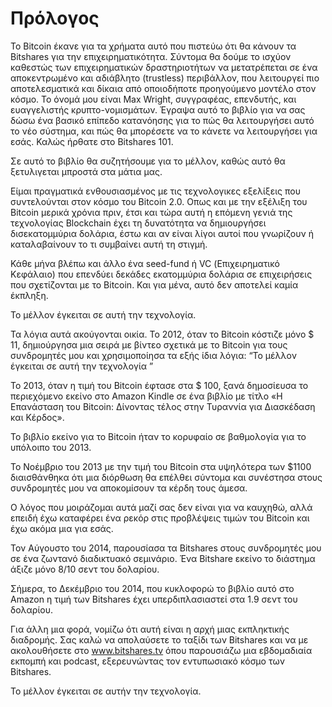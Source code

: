 Πρόλογος
=======

Το Bitcoin έκανε για τα χρήματα αυτό που πιστεύω ότι θα κάνουν τα Bitshares για την επιχειρηματικότητα. Σύντομα θα δούμε το ισχύον καθεστώς των επιχειρηματικών δραστηριοτήτων να μετατρέπεται σε ένα αποκεντρωμένο και αδιάβλητο (trustless) περιβάλλον, που λειτουργεί πιο αποτελεσματικά και δίκαια από οποιοδήποτε προηγούμενο μοντέλο στον κόσμο. Το όνομά μου είναι Max Wright, συγγραφέας, επενδυτής, και ευαγγελιστής κρυπτο-νομισμάτων. Έγραψα αυτό το βιβλίο για να σας δώσω ένα βασικό επίπεδο κατανόησης για το πώς θα λειτουργήσει αυτό το νέο σύστημα, και πώς θα μπορέσετε να το κάνετε να λειτουργήσει για εσάς. Καλώς ήρθατε στο Bitshares 101.

Σε αυτό το βιβλίο θα συζητήσουμε για το μέλλον, καθώς αυτό θα ξετυλιγεται μπροστά στα μάτια μας.

Είμαι πραγματικά ενθουσιασμένος με τις τεχνολογικες εξελίξεις που συντελούνται στον κόσμο του Bitcoin 2.0. Οπως και με την εξέλιξη του Bitcoin μερικά χρόνια πριν, έτσι και τώρα αυτή η επόμενη γενιά της τεχνολογίας Blockchain έχει τη δυνατότητα να δημιουργήσει δισεκατομμύρια δολάρια, έστω και αν είναι λίγοι αυτοί που γνωρίζουν ή καταλαβαίνουν το τι συμβαίνει αυτή τη στιγμή.

Κάθε μήνα βλέπω και άλλο ένα seed-fund ή VC (Επιχειρηματικό Κεφάλαιο) που επενδύει δεκάδες εκατομμύρια δολάρια σε επιχειρήσεις που σχετίζονται με το Bitcoin. Και για μένα, αυτό δεν αποτελεί καμία έκπληξη.

Το μέλλον έγκειται σε αυτή την τεχνολογία.

Τα λόγια αυτά ακούγονται οικία. Το 2012, όταν το Bitcoin κόστιζε μόνο $ 11, δημιούργησα μια σειρά με βίντεο σχετικά με το Bitcoin για τους συνδρομητές μου και χρησιμοποίησα τα εξής ίδια λόγια: “Το μέλλον έγκειται σε αυτή την τεχνολογία ”

Το 2013, όταν η τιμή του Bitcoin έφτασε στα $ 100, ξανά δημοσίευσα το περιεχόμενο εκείνο στο Amazon Kindle σε ένα βιβλίο με τίτλο «Η Επανάσταση του Bitcoin: Δίνοντας τέλος στην Τυραννία για Διασκέδαση και Κέρδος».

Το βιβλίο εκείνο για το Bitcoin ήταν το κορυφαίο σε βαθμολογία για το υπόλοιπο του 2013.

Το Νοέμβριο του 2013 με την τιμή του Bitcoin στα υψηλότερα των $1100 διαισθάνθηκα ότι μια διόρθωση θα επέλθει σύντομα και συνέστησα στους συνδρομητές μου να αποκομίσουν τα κέρδη τους άμεσα.

Ο λόγος που μοιράζομαι αυτά μαζί σας δεν είναι για να καυχηθώ, αλλά επειδή έχω καταφέρει ένα ρεκόρ στις προβλέψεις τιμών του Bitcoin και έχω ακόμα μια για εσάς.

Τον Αύγουστο του 2014, παρουσίασα τα Bitshares στους συνδρομητές μου σε ένα ζωντανό διαδικτυακό σεμινάριο. Ένα Bitshare εκείνο το διάστημα άξιζε μόνο 8/10 σεντ του δολαρίου.

Σήμερα, το Δεκέμβριο του 2014, που κυκλοφορώ το βιβλίο αυτό στο Amazon η τιμή των Bitshares έχει υπερδιπλασιαστεί στα 1.9 σεντ του δολαρίου.

Για άλλη μια φορά, νομίζω ότι αυτή είναι η αρχή μιας εκπληκτικής διαδρομής. Σας καλώ να απολαύσετε το ταξίδι των Bitshares και να με ακολουθήσετε στο www.bitshares.tv όπου παρουσιάζω μια εβδομαδιαία εκπομπή και podcast, εξερευνώντας τον εντυπωσιακό κόσμο των Bitshares.

Το μέλλον έγκειται σε αυτήν την τεχνολογία.
